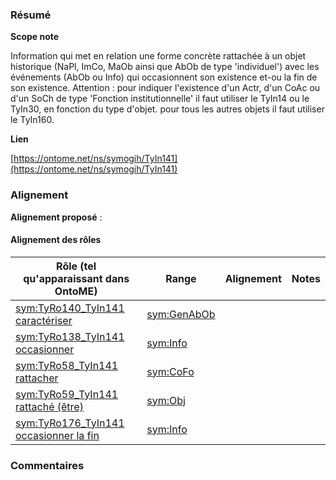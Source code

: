 ### Résumé

**Scope note**

Information qui met en relation une forme concrète rattachée à un objet historique (NaPl, ImCo, MaOb ainsi que AbOb de type 'individuel') avec les événements (AbOb ou Info) qui occasionnent son existence et-ou la fin de son existence.	Attention : pour indiquer l'existence d'un Actr, d'un CoAc ou d'un SoCh de type 'Fonction institutionnelle' il faut utiliser le TyIn14 ou le TyIn30, en fonction du type d'objet. pour tous les autres objets il faut utiliser le TyIn160.

**Lien**

[https://ontome.net/ns/symogih/TyIn141](https://ontome.net/ns/symogih/TyIn141)

### Alignement

**Alignement proposé** :

#### Alignement des rôles

| Rôle (tel qu'apparaissant dans OntoME) | Range | Alignement | Notes |
| ----- | ----- | ----- | ----- |
| [sym:TyRo140_TyIn141 caractériser](https://ontome.net/ns/symogih/TyRo140_TyIn141) | [sym:GenAbOb](https://ontome.net/ns/symogih/GenAbOb) |   |   |
| [sym:TyRo138_TyIn141 occasionner](https://ontome.net/ns/symogih/TyRo138_TyIn141) | [sym:Info](https://ontome.net/ns/symogih/Info) |   |   |
| [sym:TyRo58_TyIn141 rattacher](https://ontome.net/ns/symogih/TyRo58_TyIn141) | [sym:CoFo](https://ontome.net/ns/symogih/CoFo) |   |   |
| [sym:TyRo59_TyIn141 rattaché (être)](https://ontome.net/ns/symogih/TyRo59_TyIn141) | [sym:Obj](https://ontome.net/ns/symogih/Obj) |   |   |
| [sym:TyRo176_TyIn141 occasionner la fin](https://ontome.net/ns/symogih/TyRo176_TyIn141) | [sym:Info](https://ontome.net/ns/symogih/Info) |   |   |

### Commentaires
